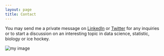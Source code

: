 ```yaml
---
layout: page
title: Contact
---
```


You may send me a private message on [LinkedIn](https://www.linkedin.com/in/gslevantremblay/) or [Twitter](https://twitter.com/slevanature) for any inquiries or to start a discussion on an interesting topic in data science, statistic, biology or ice hockey.

![my image](https://nunatsiaq.com/wp-content/uploads/2018/01/GSlevanTremblayBrown_Lemming_1_thumb.JPG#center)
